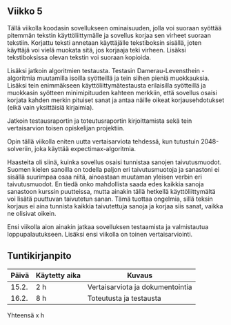 ## Viikko 5

Tällä viikolla koodasin sovellukseen ominaisuuden, jolla voi suoraan syöttää pitemmän tekstin käyttöliittymälle ja sovellus korjaa sen virheet suoraan tekstiin. Korjattu teksti annetaan käyttäjälle tekstiboksin sisällä, joten käyttäjä voi vielä muokata sitä, jos korjaaja teki virheen. Lisäksi tekstiboksissa olevan tekstin voi suoraan kopioida. 

Lisäksi jatkoin algoritmien testausta. Testasin Damerau-Levensthein  -algoritmia muutamilla isoilla syötteillä ja tein siihen pieniä muokkauksia. Lisäksi tein enimmäkseen käyttöliittymätestausta erilaisilla syötteillä ja muokkasin syötteen minimipituuden kahteen merkkiin, että sovellus osaisi korjata kahden merkin pituiset sanat ja antaa näille oikeat korjausehdotukset (eikä vain yksittäisiä kirjaimia).

Jatkoin testausraportin ja toteutusraportin kirjoittamista sekä tein vertaisarvion toisen opiskelijan projektiin.

Opin tällä viikolla eniten uutta vertaisarviota tehdessä, kun tutustuin 2048-solveriin, joka käyttää expectimax-algoritmia. 

Haasteita oli siinä, kuinka sovellus osaisi tunnistaa sanojen taivutusmuodot. Suomen kielen sanoilla on todella paljon eri taivutusmuotoja ja sanastoni ei sisällä suurimpaa osaa niitä, ainoastaan muutaman yleisen verbin eri taivutusmuodot. En tiedä onko mahdollista saada edes kaikkia sanoja sanastoon kurssin puutteissa, mutta ainakin tällä hetkellä käyttöliittymältä voi lisätä puuttuvan taivutetun sanan. Tämä tuottaa ongelmia, sillä teksin korjaus ei aina tunnista kaikkia taivutettuja sanoja ja korjaa siis sanat, vaikka ne olisivat oikein.

Ensi viikolla aion ainakin jatkaa sovelluksen testaamista ja valmistautua loppupalautukseen. Lisäksi ensi viikolla on toinen vertaisarviointi.


## Tuntikirjanpito

| Päivä | Käytetty aika | Kuvaus |
| ----- | ------------- | ------ |
| 15.2. | 2 h            | Vertaisarviota ja dokumentointia |
| 16.2.  | 8 h 			| Toteutusta ja testausta  |
 Yhteensä  x h    
